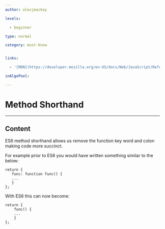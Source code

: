 ```yaml
---
author: alexjmackey

levels:

  - beginner

type: normal

category: must-know


links:

  - '[MDN](https://developer.mozilla.org/en-US/docs/Web/JavaScript/Reference/Functions/Method_definitions){website}'

inAlgoPool:

---
```


# Method Shorthand

---
## Content

ES6 method shorthand allows us remove the function key word and colon making code more succinct. 

For example prior to ES6 you would have written something similar to the below:

```
return {
   func: function func() {
   ...
   }
};
```

With ES6 this can now become:

```
return {
    func() {
    ...
    }
};
```

